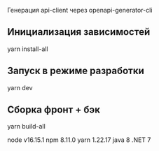 Генерация api-client через openapi-generator-cli

## Инициализация зависимостей
yarn install-all

## Запуск в режиме разработки
yarn dev

## Сборка фронт + бэк
yarn build-all

node v16.15.1
npm 8.11.0
yarn 1.22.17
java 8
.NET 7